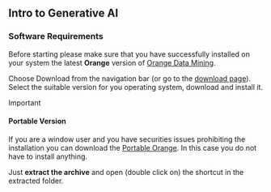 ## Intro to Generative AI

### Software Requirements
Before starting please make sure that you have successfully installed on your system the latest **Orange** version of [Orange Data Mining](https://orangedatamining.com/). 

Choose Download from the navigation bar (or go to the [download page](https://orangedatamining.com/download/)). Select the suitable version for you operating system, download and install it.
 
>[!IMPORTANT]
>#### Portable Version
>If you are a window user and you have securities issues prohibiting the installation you can download the [Portable Orange](https://download.biolab.si/download/files/Orange3-3.36.2.zip). In this case you do not have to install anything.
>
>Just **extract the archive** and open (double click on) the shortcut in the extracted folder.
